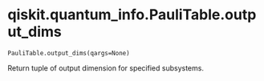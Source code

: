 # qiskit.quantum\_info.PauliTable.output\_dims

`PauliTable.output_dims(qargs=None)`

Return tuple of output dimension for specified subsystems.
